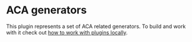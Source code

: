 # ACA generators

This plugin represents a set of ACA related generators. To build and work with it check out [how to work with plugins locally](../../docs/developer-docs/verdaccio.md).
